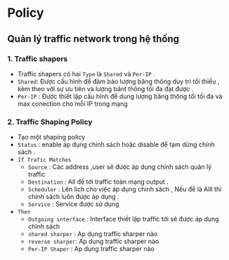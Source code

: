 # Policy 

## Quản lý traffic network trong hệ thống 

### 1. Traffic shapers 
- Traffic shapers có hai ` Type ` là ` Shared ` và ` Per-IP ` . 
- ` Shared `: Được cấu hình để đảm bảo lượng băng thông duy trì tối thiếu , kèm theo với sự ưu tiên và lượng bănt thông tối đa đạt được . 
- ` Per-IP ` : Được thiết lập cấu hình để dung lượng băng thông tối tối đa  và max conection cho mỗi IP trong mạng 

### 2. Traffic Shaping Policy 
- Tạo một shaping policy
-  ` Status ` : enable áp dụng chính sách hoặc disable để tạm dừng chính sách .
- ` If Trafic Matches `
	- ` Source ` : Các address  ,user sẽ được áp dụng chính sách quản lý traffic 
	- ` Destination ` : All để tới traffic toàn mạng output . 
	- ` Scheduler ` : Lên lịch cho việc áp dụng chinh sách , Nếu để là Alll thì chính sách luôn được áp dụng .
	- ` Service ` : Service được sử dụng 
- ` Then ` 
	- ` Outgoing interface ` : Interface thiết lập traffic tới sẽ được áp dụng chính sách 
	- ` shared sharper ` : Ap dụng traffic sharper  nào 
	- ` reverse sharper `: Ap dụng traffic sharper  nào 
	- ` Per-IP Shaper ` :  Ap dụng traffic sharper  nào 


